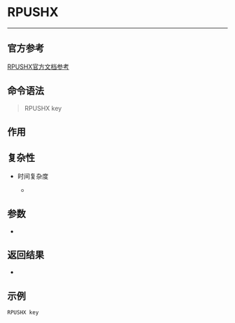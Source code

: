 # RPUSHX

---

## 官方参考

[RPUSHX官方文档参考](https://redis.io/commands/RPUSHX/)

## 命令语法

> RPUSHX key 

## 作用



## 复杂性

- 时间复杂度

  - 

## 参数

- 

## 返回结果

- 

## 示例

```bash
RPUSHX key
```